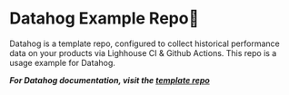 # Datahog Example Repo🐷
Datahog is a template repo, configured to collect historical performance data on your products via Lighhouse CI & Github Actions. This repo is a usage example for Datahog.

__*For Datahog documentation, visit the [template repo](https://github.com/stordahl/datahog)*__
